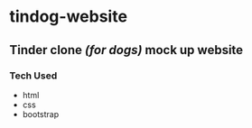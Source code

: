 <h1>tindog-website</h1>

<h2>Tinder clone <em>(for dogs)</em> mock up website</h2>
<h3>Tech Used</h3>
<ul>
  <li>html</li>
  <li>css</li>
  <li>bootstrap</li>
</ul>


